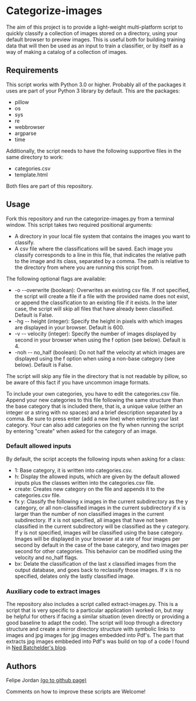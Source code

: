 # Categorize-images

The aim of this project is to provide a light-weight multi-platform script to quickly classify a collection of images stored on a directory, using your default browser to preview images. This is useful both for building training data that will then be used as an input to train a classifier, or by itself as a way of making a catalog of a collection of images.

## Requirements ##
This script works with Python 3.0 or higher. Probably all of the packages it uses are part of your Python 3 library by default. This are the packages:
* pillow
* os
* sys
* re
* webbrowser
* argparse
* time

Additionally, the script needs to have the following supportive files in the same directory to work:
* categories.csv
* template.html

Both files are part of this repository.

## Usage ##
Fork this repository and run the categorize-images.py from a terminal window. This script takes two required positional arguments:
* A directory in your local file system that contains the images you want to classify.
* A csv file where the classifications will be saved. Each image you classify corresponds to a line in this file, that indicates the relative path to the image and its class, separated by a comma. The path is relative to the directory from where you are running this script from.

The following optional flags are available:
* -o --overwrite (boolean): Overwrites an existing csv file. If not specified, the script will create a file if a file with the provided name does not exist, or append the classification to an existing file if it exists. In the later case, the script will skip all files that have already been classified. Default is False.
* -hg -- height (integer): Specify the height in pixels with which images are displayed in your browser. Default is 600.
* -v -- velocity (integer): Specify the number of images displayed by second in your browser when using the f option (see below). Default is 4.
* -noh -- no_half (boolean): Do not half the velocity at which images are displayed using the f option when using a non-base category (see below). Default is False.

The script will skip any file in the directory that is not readable by pillow, so be aware of this fact if you have uncommon image formats.

To include your own categories, you have to edit the categories.csv file. Append your new categories to this file following the same structure than the base category that is included there, that is, a unique value (either an integer or a string with no spaces) and a brief description separated by a comma. Be sure to press enter (add a new line) when entering your last category. Your can also add categories on the fly when running the script by entering "create" when asked for the category of an image.

### Default allowed inputs ###
By default, the script accepts the following inputs when asking for a class:
* 1: Base category, it is written into categories.csv.
* h: Display the allowed inputs, which are given by the default allowed inputs plus the classes written into the categories.csv file.
* create: Creates new category on the file and appends it to the categories.csv file.
* fx y: Classify the following x images in the current subdirectory as the y category, or all non-classified images in the current subdirectory if x is larger than the number of non classified images in the current subdirectory. If x is not specified, all images that have not been classified in the current subdirectory will be classified as the y category. If y is not specified, images will be classified using the base category. Images will be displayed in your browser at a rate of four images per second by default in the case of the base category, and two images per second for other categories. This behavior can be modified using the velocity and no_half flags.
* bx: Delate the classification of the last x classified images from the output database, and goes back to reclassify those images. If x is no specified, delates only the lastly classified image.

### Auxiliary code to extract images ###
The repository also includes a script called extract-images.py. This is a script that is very specific to a particular application I worked on, but may be helpful for others if facing a similar situation (even directly or providing a good baseline to adapt the code). The script will loop through a directory structure and create a mirror directory structure with symbolic links to images and jpg images for jpg images embedded into Pdf's. The part that extracts jpg images embbeded into Pdf's was build on top of a code I found in [Ned Batchelder's blog](https://nedbatchelder.com/blog/200712/extracting_jpgs_from_pdfs.html).

## Authors ##
Felipe Jordan [(go to github page)](https://github.com/felipejordanc)

Comments on how to improve these scripts are Welcome!

